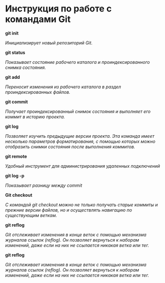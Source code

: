 # Инструкция по работе с командами Git

**git init**

*Инициализирует новый репозиторий Git.*

**git status**

*Показывает состояние рабочего каталога и проиндексированного снимка состояния.*

**git add**

*Переносит изменения из рабочего каталога в раздел проиндексированных файлов.*

**git commit**

*Получает проиндексированный снимок состояния и выполняет его коммит в историю проекта.*

**git log**

*Позволяет изучить предыдущие версии проекта. Эта команда имеет несколько параметров форматирования, с помощью которых можно отобразить снимки состояния после выполнения коммитов.*

**git remote**

*Удобный инструмент для администрирования удаленных подключений*

**git log -p**

*Показывает разницу между commit*

**Git checkout**

*С командой git checkout можно не только получать старые коммиты и прежние версии файлов, но и осуществлять навигацию по существующим веткам.*

**git reflog**

*Git отслеживает изменения в конце веток с помощью механизма журналов ссылок (reflog). Он позволяет вернуться к наборам изменений, даже если на них не ссылается никакая ветка или тег.*

**git reflog**

*Git отслеживает изменения в конце веток с помощью механизма журналов ссылок (reflog). Он позволяет вернуться к наборам изменений, даже если на них не ссылается никакая ветка или тег.*